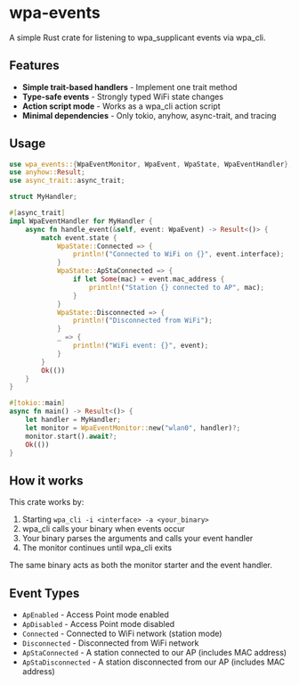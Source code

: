 # wpa-events

A simple Rust crate for listening to wpa_supplicant events via wpa_cli.

## Features

- **Simple trait-based handlers** - Implement one trait method
- **Type-safe events** - Strongly typed WiFi state changes  
- **Action script mode** - Works as a wpa_cli action script
- **Minimal dependencies** - Only tokio, anyhow, async-trait, and tracing

## Usage

```rust
use wpa_events::{WpaEventMonitor, WpaEvent, WpaState, WpaEventHandler};
use anyhow::Result;
use async_trait::async_trait;

struct MyHandler;

#[async_trait]
impl WpaEventHandler for MyHandler {
    async fn handle_event(&self, event: WpaEvent) -> Result<()> {
        match event.state {
            WpaState::Connected => {
                println!("Connected to WiFi on {}", event.interface);
            }
            WpaState::ApStaConnected => {
                if let Some(mac) = event.mac_address {
                    println!("Station {} connected to AP", mac);
                }
            }
            WpaState::Disconnected => {
                println!("Disconnected from WiFi");
            }
            _ => {
                println!("WiFi event: {}", event);
            }
        }
        Ok(())
    }
}

#[tokio::main]
async fn main() -> Result<()> {
    let handler = MyHandler;
    let monitor = WpaEventMonitor::new("wlan0", handler)?;
    monitor.start().await?;
    Ok(())
}
```

## How it works

This crate works by:

1. Starting `wpa_cli -i <interface> -a <your_binary>` 
2. wpa_cli calls your binary when events occur
3. Your binary parses the arguments and calls your event handler
4. The monitor continues until wpa_cli exits

The same binary acts as both the monitor starter and the event handler.

## Event Types

- `ApEnabled` - Access Point mode enabled
- `ApDisabled` - Access Point mode disabled  
- `Connected` - Connected to WiFi network (station mode)
- `Disconnected` - Disconnected from WiFi network
- `ApStaConnected` - A station connected to our AP (includes MAC address)
- `ApStaDisconnected` - A station disconnected from our AP (includes MAC address)
